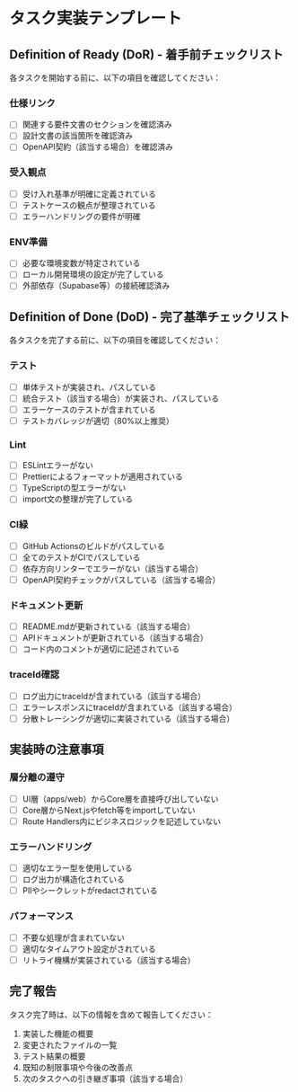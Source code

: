# タスク実装テンプレート

## Definition of Ready (DoR) - 着手前チェックリスト

各タスクを開始する前に、以下の項目を確認してください：

### 仕様リンク
- [ ] 関連する要件文書のセクションを確認済み
- [ ] 設計文書の該当箇所を確認済み
- [ ] OpenAPI契約（該当する場合）を確認済み

### 受入観点
- [ ] 受け入れ基準が明確に定義されている
- [ ] テストケースの観点が整理されている
- [ ] エラーハンドリングの要件が明確

### ENV準備
- [ ] 必要な環境変数が特定されている
- [ ] ローカル開発環境の設定が完了している
- [ ] 外部依存（Supabase等）の接続確認済み

## Definition of Done (DoD) - 完了基準チェックリスト

各タスクを完了する前に、以下の項目を確認してください：

### テスト
- [ ] 単体テストが実装され、パスしている
- [ ] 統合テスト（該当する場合）が実装され、パスしている
- [ ] エラーケースのテストが含まれている
- [ ] テストカバレッジが適切（80%以上推奨）

### Lint
- [ ] ESLintエラーがない
- [ ] Prettierによるフォーマットが適用されている
- [ ] TypeScriptの型エラーがない
- [ ] import文の整理が完了している

### CI緑
- [ ] GitHub Actionsのビルドがパスしている
- [ ] 全てのテストがCIでパスしている
- [ ] 依存方向リンターでエラーがない（該当する場合）
- [ ] OpenAPI契約チェックがパスしている（該当する場合）

### ドキュメント更新
- [ ] README.mdが更新されている（該当する場合）
- [ ] APIドキュメントが更新されている（該当する場合）
- [ ] コード内のコメントが適切に記述されている

### traceId確認
- [ ] ログ出力にtraceIdが含まれている（該当する場合）
- [ ] エラーレスポンスにtraceIdが含まれている（該当する場合）
- [ ] 分散トレーシングが適切に実装されている（該当する場合）

## 実装時の注意事項

### 層分離の遵守
- [ ] UI層（apps/web）からCore層を直接呼び出していない
- [ ] Core層からNext.jsやfetch等をimportしていない
- [ ] Route Handlers内にビジネスロジックを記述していない

### エラーハンドリング
- [ ] 適切なエラー型を使用している
- [ ] ログ出力が構造化されている
- [ ] PIIやシークレットがredactされている

### パフォーマンス
- [ ] 不要な処理が含まれていない
- [ ] 適切なタイムアウト設定がされている
- [ ] リトライ機構が実装されている（該当する場合）

## 完了報告

タスク完了時は、以下の情報を含めて報告してください：

1. 実装した機能の概要
2. 変更されたファイルの一覧
3. テスト結果の概要
4. 既知の制限事項や今後の改善点
5. 次のタスクへの引き継ぎ事項（該当する場合）